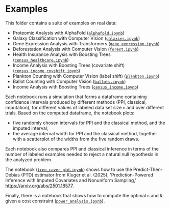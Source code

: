 # Examples

This folder contains a suite of examples on real data:
- Proteomic Analysis with AlphaFold ([```alphafold.ipynb```](https://github.com/aangelopoulos/ppi_py/blob/main/examples/alphafold.ipynb))
- Galaxy Classification with Computer Vision ([```galaxies.ipynb```](https://github.com/aangelopoulos/ppi_py/blob/main/examples/galaxies.ipynb))
- Gene Expression Analysis with Transformers ([```gene_expression.ipynb```](https://github.com/aangelopoulos/ppi_py/blob/main/examples/gene_expression.ipynb))
- Deforestation Analysis with Computer Vision ([```forest.ipynb```](https://github.com/aangelopoulos/ppi_py/blob/main/examples/forest.ipynb))
- Health Insurance Analysis with Boosting Trees ([```census_healthcare.ipynb```](https://github.com/aangelopoulos/ppi_py/blob/main/examples/census_healthcare.ipynb))
- Income Analysis with Boosting Trees (covariate shift) ([```census_income_covshift.ipynb```](https://github.com/aangelopoulos/ppi_py/blob/main/examples/census_income_covshift.ipynb))
- Plankton Counting with Computer Vision (label shift) ([```plankton.ipynb```](https://github.com/aangelopoulos/ppi_py/blob/main/examples/plankton.ipynb))
- Ballot Counting with Computer Vision ([```ballots.ipynb```](https://github.com/aangelopoulos/ppi_py/blob/main/examples/ballots.ipynb))
- Income Analysis with Boosting Trees ([```census_income.ipynb```](https://github.com/aangelopoulos/ppi_py/blob/main/examples/census_income.ipynb))

Each notebook runs a simulation that forms a dataframe containing confidence intervals produced by different methods (PPI, classical, imputation), for different values of labeled data set size ```n``` and over different trials. Based on the computed dataframe, the notebook plots:
- five randomly chosen intervals for PPI and the classical method, and the imputed interval;
- the average interval width for PPI and the classical method, together with a scatterplot of the widths from the five random draws.

Each notebook also compares PPI and classical inference in terms of the number of labeled examples needed to reject a natural null hypothesis in the analyzed problem.

The notebook ([```tree_cover_ptd.ipynb```](https://github.com/aangelopoulos/ppi_py/blob/main/examples/tree_cover_ptd.ipynb)) shows how to use the Predict-Then-Debias (PTD) estimator from Kluger et al. (2025), 'Prediction-Powered Inference with Imputed Covariates and Nonuniform Sampling,' https://arxiv.org/abs/2501.18577.

Finally, there is a notebook that shows how to compute the optimal `n` and `N` given a cost constraint ([```power_analysis.ipynb```](https://github.com/aangelopoulos/ppi_py/blob/main/examples/power_analysis.ipynb)).